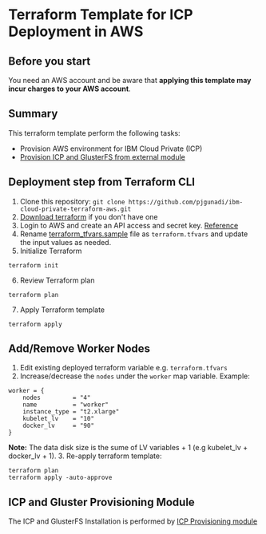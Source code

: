 # Terraform Template for ICP Deployment in AWS

## Before you start
You need an AWS account and be aware that **applying this template may incur charges to your AWS account**.

## Summary
This terraform template perform the following tasks:
- Provision AWS environment for IBM Cloud Private (ICP)
- [Provision ICP and GlusterFS from external module](https://github.com/pjgunadi/terraform-module-icp-deploy)

## Deployment step from Terraform CLI
1. Clone this repository: `git clone https://github.com/pjgunadi/ibm-cloud-private-terraform-aws.git`
2. [Download terraform](https://www.terraform.io/) if you don't have one
3. Login to AWS and create an API access and secret key. [Reference](https://docs.aws.amazon.com/IAM/latest/UserGuide/id_credentials_access-keys.html)
4. Rename [terraform_tfvars.sample](terraform_tfvars.sample) file as `terraform.tfvars` and update the input values as needed.
5. Initialize Terraform
```
terraform init
```
6. Review Terraform plan
```
terraform plan
```
7. Apply Terraform template
```
terraform apply
```
## Add/Remove Worker Nodes
1. Edit existing deployed terraform variable e.g. `terraform.tfvars`
2. Increase/decrease the `nodes` under the `worker` map variable. Example:
```
worker = {
    nodes         = "4"
    name          = "worker"
    instance_type = "t2.xlarge"
    kubelet_lv    = "10"
    docker_lv     = "90"
}
```
**Note:** The data disk size is the sume of LV variables + 1 (e.g kubelet_lv + docker_lv + 1).
3. Re-apply terraform template:
```
terraform plan
terraform apply -auto-approve
```
## ICP and Gluster Provisioning Module
The ICP and GlusterFS Installation is performed by [ICP Provisioning module](https://github.com/pjgunadi/terraform-module-icp-deploy) 
